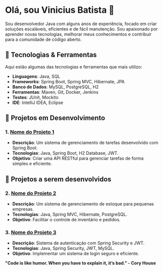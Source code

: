 # Olá, sou Vinicius Batista 👋

Sou desenvolvedor Java com alguns anos de experiência, focado em criar soluções escaláveis, eficientes e de fácil manutenção. Sou apaixonado por aprender novas tecnologias, melhorar meus conhecimentos e contribuir para a comunidade de código aberto.

## 🚀 Tecnologias & Ferramentas
Aqui estão algumas das tecnologias e ferramentas que mais utilizo:

- **Linguagens**: Java, SQL
- **Frameworks**: Spring Boot, Spring MVC, Hibernate, JPA
- **Banco de Dados**: MySQL, PostgreSQL, H2
- **Ferramentas**: Maven, Git, Docker, Jenkins
- **Testes**: JUnit, Mockito
- **IDE**: IntelliJ IDEA, Eclipse

## 🔧 Projetos em Desenvolvimento
### 1. [Nome do Projeto 1](link_do_repositorio)
   - **Descrição**: Um sistema de gerenciamento de tarefas desenvolvido com Spring Boot.
   - **Tecnologias**: Java, Spring Boot, H2 Database, JWT.
   - **Objetivo**: Criar uma API RESTful para gerenciar tarefas de forma simples e eficiente.

## 🔧 Projetos a serem desenvolvidos
### 2. [Nome do Projeto 2](link_do_repositorio)
   - **Descrição**: Um sistema de gerenciamento de estoque para pequenas empresas.
   - **Tecnologias**: Java, Spring MVC, Hibernate, PostgreSQL.
   - **Objetivo**: Facilitar o controle de inventário e pedidos.

### 3. [Nome do Projeto 3](link_do_repositorio)
   - **Descrição**: Sistema de autenticação com Spring Security e JWT.
   - **Tecnologias**: Java, Spring Security, JWT, MySQL.
   - **Objetivo**: Implementar um sistema de login seguro e eficiente.




**"Code is like humor. When you have to explain it, it’s bad." - Cory House**
